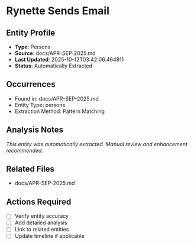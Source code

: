 # Rynette Sends Email

## Entity Profile
- **Type**: Persons
- **Source**: docs/APR-SEP-2025.md
- **Last Updated**: 2025-10-12T03:42:06.464811
- **Status**: Automatically Extracted

## Occurrences
- Found in: docs/APR-SEP-2025.md
- Entity Type: persons
- Extraction Method: Pattern Matching

## Analysis Notes
*This entity was automatically extracted. Manual review and enhancement recommended.*

## Related Files
- docs/APR-SEP-2025.md

## Actions Required
- [ ] Verify entity accuracy
- [ ] Add detailed analysis
- [ ] Link to related entities
- [ ] Update timeline if applicable
